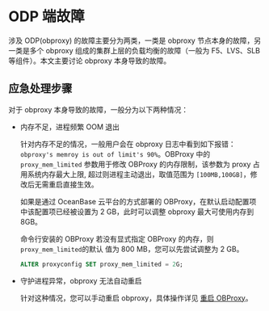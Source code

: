 ODP 端故障
============================

涉及 ODP(obproxy) 的故障主要分为两类，一类是 obproxy 节点本身的故障，另一类是多个 obproxy 组成的集群上层的负载均衡的故障（一般为 F5、LVS、SLB 等组件）。本文主要讨论 obproxy 本身导致的故障。

应急处理步骤
---------------------------

对于 obproxy 本身导致的故障，一般分为以下两种情况：

* 内存不足，进程频繁 OOM 退出

  针对内存不足的情况，一般用户会在 obproxy 日志中看到如下报错：`obproxy's memroy is out of limit's 90%`。OBProxy 中的 `proxy_mem_limited` 参数用于修改 OBProxy 的内存限制，该参数为 proxy 占用系统内存最大上限, 超过则进程主动退出，取值范围为 `[100MB,100GB]`，修改后无需重启直接生效。

  如果是通过 OceanBase 云平台的方式部署的 OBProxy，在默认启动配置项中该配置项已经被设置为 2 GB，此时可以调整 obproxy 最大可使用内存到 8GB。

  命令行安装的 OBProxy 若没有显式指定 OBProxy 的内存，则 `proxy_mem_limited`的默认 值为 800 MB，您可以先尝试调整为 2 GB。

  ```sql
  ALTER proxyconfig SET proxy_mem_limited = 2G;
  ```

* 守护进程异常，obproxy 无法自动重启

  针对这种情况，您可以手动重启 obproxy，具体操作详见 [重启 OBProxy](../../../6.common-operation-and-maintenance-operations/1.service-related/5.restart-OBProxy.md)。
